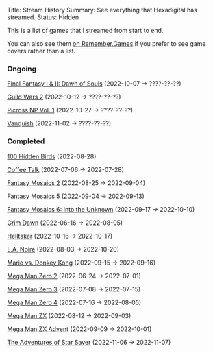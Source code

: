 Title: Stream History
Summary: See everything that Hexadigital has streamed.
Status: Hidden

This is a list of games that I streamed from start to end.

You can also see them [on Remember.Games](https://remember.games/customlist/17/) if you prefer to see game covers rather than a list.

### Ongoing
[Final Fantasy I & II: Dawn of Souls](https://remember.games/game/6866/final-fantasy-i-ii-dawn-of-souls/) (2022-10-07 -> ????-??-??)

[Guild Wars 2](https://remember.games/game/6396/guild-wars-2/) (2022-10-12 -> ????-??-??)

[Picross NP Vol. 1](https://remember.games/game/6791/picross-np-vol-1/) (2022-10-27 -> ????-??-??)

[Vanquish](https://remember.games/game/5442/vanquish/) (2022-11-02 -> ????-??-??)

### Completed
[100 Hidden Birds](https://remember.games/game/6444/100-hidden-birds/) (2022-08-28)

[Coffee Talk](https://remember.games/game/718/coffee-talk/) (2022-07-06 -> 2022-07-28)

[Fantasy Mosaics 2](https://remember.games/game/6395/fantasy-mosaics-2/) (2022-08-25 -> 2022-09-04)

[Fantasy Mosaics 5](https://remember.games/game/6529/fantasy-mosaics-5/) (2022-09-04 -> 2022-09-13)

[Fantasy Mosaics 6: Into the Unknown](https://remember.games/game/6613/fantasy-mosaics-6-into-the-unknown/) (2022-09-17 -> 2022-10-10)

[Grim Dawn](https://remember.games/game/178/grim-dawn/) (2022-06-16 -> 2022-08-05)

[Helltaker](https://remember.games/game/1062/helltaker/) (2022-10-16 -> 2022-10-17)

[L.A. Noire](https://remember.games/game/4207/la-noire/) (2022-08-03 -> 2022-10-20)

[Mario vs. Donkey Kong](https://remember.games/game/4327/mario-vs-donkey-kong/) (2022-09-15 -> 2022-09-16)

[Mega Man Zero 2](https://remember.games/game/4361/mega-man-zero-2/) (2022-06-24 -> 2022-07-01)

[Mega Man Zero 3](https://remember.games/game/4374/mega-man-zero-3/) (2022-07-08 -> 2022-07-15)

[Mega Man Zero 4](https://remember.games/game/4372/mega-man-zero-4/) (2022-07-16 -> 2022-08-05)

[Mega Man ZX](https://remember.games/game/2297/mega-man-zx/) (2022-08-12 -> 2022-09-03)

[Mega Man ZX Advent](https://remember.games/game/2294/mega-man-zx-advent/) (2022-09-09 -> 2022-10-01)

[The Adventures of Star Saver](https://remember.games/game/6986/) (2022-11-06 -> 2022-11-07)